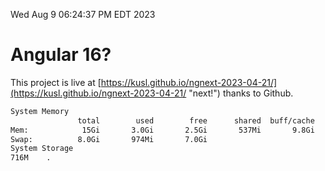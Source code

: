 Wed Aug  9 06:24:37 PM EDT 2023

# Angular 16?


This project is live at [https://kusl.github.io/ngnext-2023-04-21/](https://kusl.github.io/ngnext-2023-04-21/ "next!") thanks to Github.

```bash
System Memory
               total        used        free      shared  buff/cache   available
Mem:            15Gi       3.0Gi       2.5Gi       537Mi       9.8Gi        11Gi
Swap:          8.0Gi       974Mi       7.0Gi
System Storage
716M	.
```
```bash
